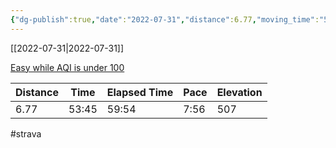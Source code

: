 ```yaml
---
{"dg-publish":true,"date":"2022-07-31","distance":6.77,"moving_time":"53:45","elapsed_time":"59:54","pace":"7:56","total_elevation_gain":507,"url":"https://www.strava.com/activities/7561295749","permalink":"/01-personal/strava/2022-07-31-easy-while-aqi-is-under-100/","dgPassFrontmatter":true}
---
```



[[2022-07-31\|2022-07-31]]

[Easy while AQI is under 100](https://www.strava.com/activities/7561295749)

| Distance | Time  | Elapsed Time | Pace | Elevation |
| -------- | ----- | ------------ | ---- | --------- |
| 6.77     | 53:45 | 59:54        | 7:56 | 507       |




#strava
